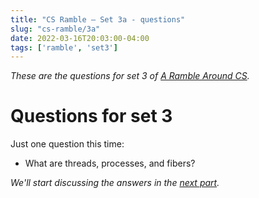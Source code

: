 ```yaml
---
title: "CS Ramble — Set 3a - questions"
slug: "cs-ramble/3a"
date: 2022-03-16T20:03:00-04:00
tags: ['ramble', 'set3']
---
```


_These are the questions for set 3 of [A Ramble Around CS](../../../02/cs-ramble/)._

# Questions for set 3

Just one question this time:

- What are threads, processes, and fibers?

_We'll start discussing the answers in the [next part](../3b/)._
